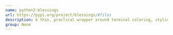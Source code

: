 ```yaml
---
name: python2-blessings
url: https://pypi.org/project/blessings/#files
description: A thin, practical wrapper around terminal coloring, styling, and positioning.
group: None
---
```


